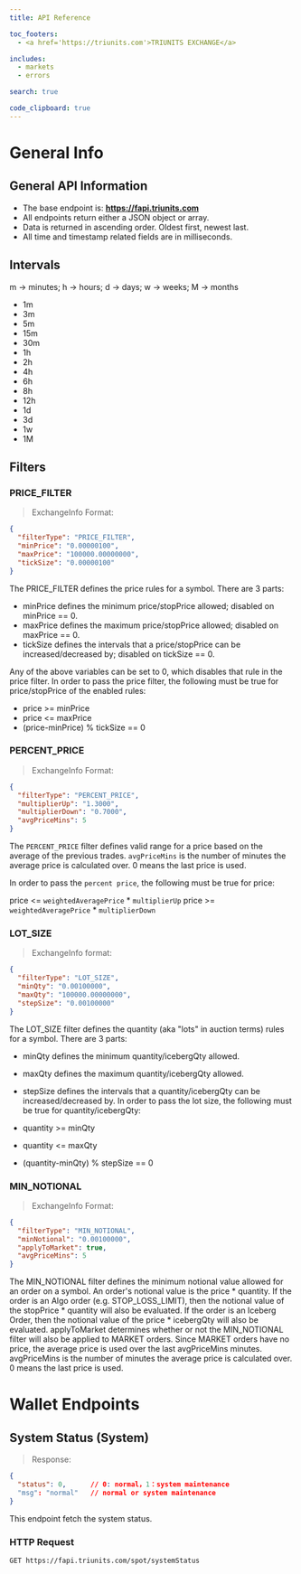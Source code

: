 ```yaml
---
title: API Reference

toc_footers:
  - <a href='https://triunits.com'>TRIUNITS EXCHANGE</a>

includes:
  - markets
  - errors

search: true

code_clipboard: true
---
```


# General Info

## General API Information

- The base endpoint is: **https://fapi.triunits.com**
- All endpoints return either a JSON object or array.
- Data is returned in ascending order. Oldest first, newest last.
- All time and timestamp related fields are in milliseconds.

## Intervals

m -> minutes; h -> hours; d -> days; w -> weeks; M -> months

- 1m
- 3m
- 5m
- 15m
- 30m
- 1h
- 2h
- 4h
- 6h
- 8h
- 12h
- 1d
- 3d
- 1w
- 1M

## Filters

### PRICE_FILTER

> ExchangeInfo Format:

```json
{
  "filterType": "PRICE_FILTER",
  "minPrice": "0.00000100",
  "maxPrice": "100000.00000000",
  "tickSize": "0.00000100"
}
```

The PRICE_FILTER defines the price rules for a symbol. There are 3 parts:

- minPrice defines the minimum price/stopPrice allowed; disabled on minPrice == 0.
- maxPrice defines the maximum price/stopPrice allowed; disabled on maxPrice == 0.
- tickSize defines the intervals that a price/stopPrice can be increased/decreased by; disabled on tickSize == 0.

Any of the above variables can be set to 0, which disables that rule in the price filter. In order to pass the price filter, the following must be true for price/stopPrice of the enabled rules:

- price >= minPrice
- price <= maxPrice
- (price-minPrice) % tickSize == 0

### PERCENT_PRICE

> ExchangeInfo Format:

```json
{
  "filterType": "PERCENT_PRICE",
  "multiplierUp": "1.3000",
  "multiplierDown": "0.7000",
  "avgPriceMins": 5
}
```

The `PERCENT_PRICE` filter defines valid range for a price based on the average of the previous trades. `avgPriceMins` is the number of minutes the average price is calculated over. 0 means the last price is used.

In order to pass the `percent price`, the following must be true for price:

price <= `weightedAveragePrice` * `multiplierUp`
price >= `weightedAveragePrice` * `multiplierDown`

### LOT_SIZE

> ExchangeInfo format:

```json
{
  "filterType": "LOT_SIZE",
  "minQty": "0.00100000",
  "maxQty": "100000.00000000",
  "stepSize": "0.00100000"
}
```

The LOT_SIZE filter defines the quantity (aka "lots" in auction terms) rules for a symbol. There are 3 parts:

- minQty defines the minimum quantity/icebergQty allowed.
- maxQty defines the maximum quantity/icebergQty allowed.
- stepSize defines the intervals that a quantity/icebergQty can be increased/decreased by.
In order to pass the lot size, the following must be true for quantity/icebergQty:

- quantity >= minQty
- quantity <= maxQty
- (quantity-minQty) % stepSize == 0

### MIN_NOTIONAL

> ExchangeInfo Format:

```json
{
  "filterType": "MIN_NOTIONAL",
  "minNotional": "0.00100000",
  "applyToMarket": true,
  "avgPriceMins": 5
}
```

The MIN_NOTIONAL filter defines the minimum notional value allowed for an order on a symbol. An order's notional value is the price * quantity. If the order is an Algo order (e.g. STOP_LOSS_LIMIT), then the notional value of the stopPrice * quantity will also be evaluated. If the order is an Iceberg Order, then the notional value of the price * icebergQty will also be evaluated. applyToMarket determines whether or not the MIN_NOTIONAL filter will also be applied to MARKET orders. Since MARKET orders have no price, the average price is used over the last avgPriceMins minutes. avgPriceMins is the number of minutes the average price is calculated over. 0 means the last price is used.


# Wallet Endpoints

## System Status (System)

> Response:

```json
{
  "status": 0,      // 0: normal，1：system maintenance
  "msg": "normal"   // normal or system maintenance
}
```

This endpoint fetch the system status.

### HTTP Request

`GET https://fapi.triunits.com/spot/systemStatus`

